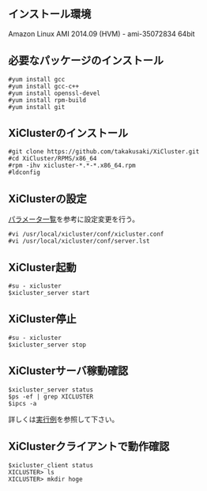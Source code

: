 ## インストール環境
Amazon Linux AMI 2014.09 (HVM) - ami-35072834  64bit  

## 必要なパッケージのインストール
```
#yum install gcc  
#yum install gcc-c++  
#yum install openssl-devel  
#yum install rpm-build    
#yum install git  
```

## XiClusterのインストール
```
#git clone https://github.com/takakusaki/XiCluster.git  
#cd XiCluster/RPMS/x86_64  
#rpm -ihv xicluster-*.*-*.x86_64.rpm  
#ldconfig  
```

## XiClusterの設定
[パラメータ一覧](PARAMETER.md)を参考に設定変更を行う。
```
#vi /usr/local/xicluster/conf/xicluster.conf  
#vi /usr/local/xicluster/conf/server.lst
```

## XiCluster起動
```
#su - xicluster  
$xicluster_server start  
```

## XiCluster停止
```
#su - xicluster  
$xicluster_server stop  
```

## XiClusterサーバ稼動確認
```
$xicluster_server status  
$ps -ef | grep XICLUSTER  
$ipcs -a  
```
詳しくは[実行例](EXEMPLE.md)を参照して下さい。  

## XiClusterクライアントで動作確認
```
$xicluster_client status
XICLUSTER> ls
XICLUSTER> mkdir hoge
```

